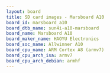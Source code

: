 ```yaml
---
layout: board
title: SD card images - Marsboard A10
board_id: marsboard_a10
board_dtb_name: sun4i-a10-marsboard
board_name: Marsboard A10
board_maker_name: HAOYU Electronics
board_soc_name: Allwinner A10
board_cpu_name: ARM Cortex A8 (armv7)
board_cpu_arch_isa: armv7
board_cpu_arch_debian: armhf
---
```

